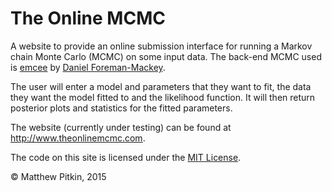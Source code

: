 # The Online MCMC #

A website to provide an online submission interface for running a Markov chain Monte Carlo (MCMC) on some input data. The back-end MCMC used is [emcee](http://dan.iel.fm/emcee/current/) by [Daniel Foreman-Mackey](http://dan.iel.fm/).

The user will enter a model and parameters that they want to fit, the data they want the model fitted to and the likelihood function. It will then return posterior plots and statistics for the fitted parameters.

The website (currently under testing) can be found at http://www.theonlinemcmc.com.

The code on this site is licensed under the [MIT License](http://opensource.org/licenses/MIT).

&copy; Matthew Pitkin, 2015
